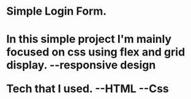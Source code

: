 <h1>Simple Login Form.<h1>

In this simple project I'm mainly focused on css using flex and grid display.
--responsive design

Tech that I used.
--HTML
--Css
